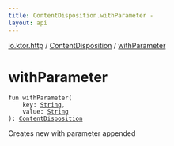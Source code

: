 ```yaml
---
title: ContentDisposition.withParameter - 
layout: api
---
```


<div class='api-docs-breadcrumbs'><a href="../index.html">io.ktor.http</a> / <a href="index.html">ContentDisposition</a> / <a href="./with-parameter.html">withParameter</a></div>

# withParameter

<div class="signature"><code><span class="keyword">fun </span><span class="identifier">withParameter</span><span class="symbol">(</span><br/>&nbsp;&nbsp;&nbsp;&nbsp;<span class="parameterName" id="io.ktor.http.ContentDisposition$withParameter(kotlin.String, kotlin.String)/key">key</span><span class="symbol">:</span>&nbsp;<a href="https://kotlinlang.org/api/latest/jvm/stdlib/kotlin/-string/index.html"><span class="identifier">String</span></a><span class="symbol">, </span><br/>&nbsp;&nbsp;&nbsp;&nbsp;<span class="parameterName" id="io.ktor.http.ContentDisposition$withParameter(kotlin.String, kotlin.String)/value">value</span><span class="symbol">:</span>&nbsp;<a href="https://kotlinlang.org/api/latest/jvm/stdlib/kotlin/-string/index.html"><span class="identifier">String</span></a><br/><span class="symbol">)</span><span class="symbol">: </span><a href="index.html"><span class="identifier">ContentDisposition</span></a></code></div>

Creates new with parameter appended

